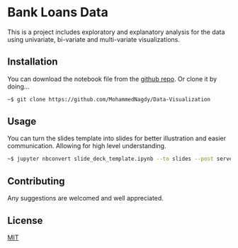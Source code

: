 # Bank Loans Data

This is a project includes exploratory and explanatory analysis for the data using univariate, bi-variate and multi-variate visualizations.

## Installation

You can download the notebook file from the [github repo](https://github.com/MohammedNagdy/Data-Visualization). Or clone it by doing...

```bash
~$ git clone https://github.com/MohammedNagdy/Data-Visualization
```

## Usage


You can turn the slides template into slides for better illustration and easier communication. Allowing for high level understanding.

```bash
~$ jupyter nbconvert slide_deck_template.ipynb --to slides --post serve --template output_toggle
```

## Contributing
Any suggestions are welcomed and well appreciated.

## License
[MIT](https://choosealicense.com/licenses/mit/)

